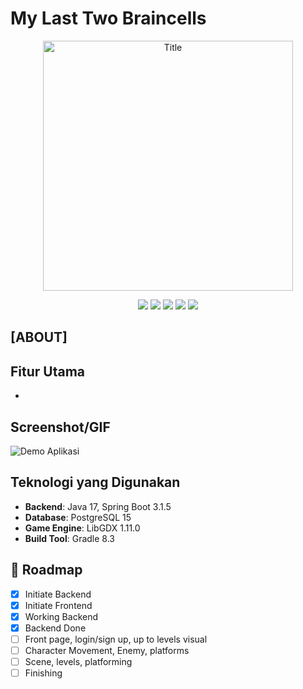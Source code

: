 # My Last Two Braincells
<p align="center">
  <img src="https://hackmd.io/_uploads/HJS3074Xex.png" alt="Title" width="400"/>
</p>

<p align="center">
<img src="https://img.shields.io/badge/Java-ED8B00?style=for-the-badge&logo=openjdk&logoColor=white" />
<img src="https://img.shields.io/badge/Spring_Boot-6DB33F?style=for-the-badge&logo=spring-boot&logoColor=white" />
<img src="https://img.shields.io/badge/PostgreSQL-316192?style=for-the-badge&logo=postgresql&logoColor=white" />
<img src="https://img.shields.io/badge/LibGDX-DD0000?style=for-the-badge&logo=libgdx&logoColor=white" />
<img src="https://img.shields.io/badge/NEON-00FFFF?style=for-the-badge&logo=neon&logoColor=black" />
</p>

## [ABOUT]

## Fitur Utama

- 

## Screenshot/GIF 

![Demo Aplikasi](screenshot/demo.gif)

## Teknologi yang Digunakan

- **Backend**: Java 17, Spring Boot 3.1.5
- **Database**: PostgreSQL 15
- **Game Engine**: LibGDX 1.11.0
- **Build Tool**: Gradle 8.3

## 🚧 Roadmap

- [x] Initiate Backend
- [x] Initiate Frontend
- [x] Working Backend
- [x] Backend Done
- [ ] Front page, login/sign up, up to levels visual
- [ ] Character Movement, Enemy, platforms
- [ ] Scene, levels, platforming
- [ ] Finishing
